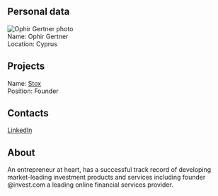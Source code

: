 ## Personal data
![Ophir Gertner photo](../people/photo/ophir_gertner)  
Name: Ophir Gertner   
Location:  Cyprus  
## Projects 
Name: [Stox](../projects/stox.md)  
Position: Founder  
## Contacts
[LinkedIn](https://www.linkedin.com/in/gertnerophir/)  
## About
An entrepreneur at heart, has a successful track record of developing market-leading investment products and services including founder @invest.com a leading online financial services provider. 